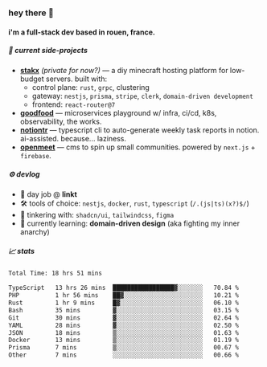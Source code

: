 ### hey there 👋

#### i'm a full-stack dev based in rouen, france.

##### 🚧 current side-projects

- [**stakx**](https://stakx.fr) *(private for now?)* — a diy minecraft hosting platform for low-budget servers. built with:
  - control plane: `rust`, `grpc`, clustering
  - gateway: `nestjs`, `prisma`, `stripe`, `clerk`, `domain-driven development`
  - frontend: `react-router@7`
- [**goodfood**](https://github.com/floriaaan/goodfood) — microservices playground w/ infra, ci/cd, k8s, observability, the works.
- [**notiontr**](https://github.com/floriaaan/notion-task-reporter) — typescript cli to auto-generate weekly task reports in notion. ai-assisted. because... laziness.
- [**openmeet**](https://github.com/floriaaan/openmeet) — cms to spin up small communities. powered by `next.js` + `firebase`.

##### ⚙️ devlog

- 🏢 day job @ **linkt**
- 🛠️ tools of choice: `nestjs`, `docker`, `rust`, `typescript` (`/.(js|ts)(x?)$/`)
- 🎨 tinkering with: `shadcn/ui`, `tailwindcss`, `figma`
- 🧠 currently learning: **domain-driven design** (aka fighting my inner anarchy)

##### 📈 stats

<!--START_SECTION:waka-->

```txt
Total Time: 18 hrs 51 mins

TypeScript   13 hrs 26 mins  █████████████████▓░░░░░░░   70.84 %
PHP          1 hr 56 mins    ██▓░░░░░░░░░░░░░░░░░░░░░░   10.21 %
Rust         1 hr 9 mins     █▓░░░░░░░░░░░░░░░░░░░░░░░   06.10 %
Bash         35 mins         ▓░░░░░░░░░░░░░░░░░░░░░░░░   03.15 %
Git          30 mins         ▓░░░░░░░░░░░░░░░░░░░░░░░░   02.64 %
YAML         28 mins         ▓░░░░░░░░░░░░░░░░░░░░░░░░   02.50 %
JSON         18 mins         ▒░░░░░░░░░░░░░░░░░░░░░░░░   01.63 %
Docker       13 mins         ▒░░░░░░░░░░░░░░░░░░░░░░░░   01.19 %
Prisma       7 mins          ▒░░░░░░░░░░░░░░░░░░░░░░░░   00.67 %
Other        7 mins          ░░░░░░░░░░░░░░░░░░░░░░░░░   00.66 %
```

<!--END_SECTION:waka-->
